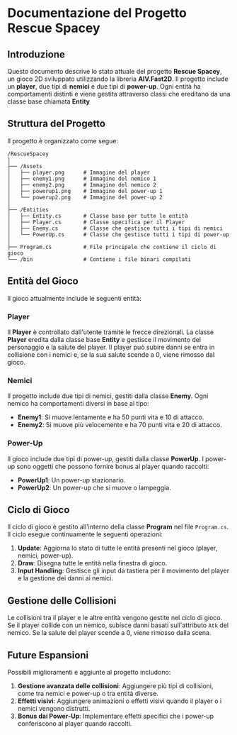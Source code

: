 ﻿# Documentazione del Progetto Rescue Spacey

## Introduzione

Questo documento descrive lo stato attuale del progetto **Rescue Spacey**, un gioco 2D sviluppato utilizzando la libreria **AIV.Fast2D**. Il progetto include un **player**, due tipi di **nemici** e due tipi di **power-up**. Ogni entità ha comportamenti distinti e viene gestita attraverso classi che ereditano da una classe base chiamata **Entity**


## Struttura del Progetto

Il progetto è organizzato come segue:

```
/RescueSpacey
│
├── /Assets
│   ├── player.png      # Immagine del player
│   ├── enemy1.png      # Immagine del nemico 1
│   ├── enemy2.png      # Immagine del nemico 2
│   ├── powerup1.png    # Immagine del power-up 1
│   └── powerup2.png    # Immagine del power-up 2
│
├── /Entities
│   ├── Entity.cs       # Classe base per tutte le entità
│   ├── Player.cs       # Classe specifica per il Player
│   ├── Enemy.cs        # Classe che gestisce tutti i tipi di nemici
│   └── PowerUp.cs      # Classe che gestisce tutti i tipi di power-up
│
├── Program.cs          # File principale che contiene il ciclo di gioco
└── /bin                # Contiene i file binari compilati
```

## Entità del Gioco

Il gioco attualmente include le seguenti entità:

### Player

Il **Player** è controllato dall'utente tramite le frecce direzionali. La classe **Player** eredita dalla classe base **Entity** e gestisce il movimento del personaggio e la salute del player. Il player può subire danni se entra in collisione con i nemici e, se la sua salute scende a 0, viene rimosso dal gioco.

### Nemici

Il progetto include due tipi di nemici, gestiti dalla classe **Enemy**. Ogni nemico ha comportamenti diversi in base al tipo:

-   **Enemy1**: Si muove lentamente e ha 50 punti vita e 10 di attacco.
-   **Enemy2**: Si muove più velocemente e ha 70 punti vita e 20 di attacco.

### Power-Up

Il gioco include due tipi di power-up, gestiti dalla classe **PowerUp**. I power-up sono oggetti che possono fornire bonus al player quando raccolti:

-   **PowerUp1**: Un power-up stazionario.
-   **PowerUp2**: Un power-up che si muove o lampeggia.

## Ciclo di Gioco

Il ciclo di gioco è gestito all'interno della classe **Program** nel file `Program.cs`. Il ciclo esegue continuamente le seguenti operazioni:

1.  **Update**: Aggiorna lo stato di tutte le entità presenti nel gioco (player, nemici, power-up).
2.  **Draw**: Disegna tutte le entità nella finestra di gioco.
3.  **Input Handling**: Gestisce gli input da tastiera per il movimento del player e la gestione dei danni ai nemici.

## Gestione delle Collisioni

Le collisioni tra il player e le altre entità vengono gestite nel ciclo di gioco. Se il player collide con un nemico, subisce danni basati sull'attributo `Atk` del nemico. Se la salute del player scende a 0, viene rimosso dalla scena.

## Future Espansioni

Possibili miglioramenti e aggiunte al progetto includono:

1.  **Gestione avanzata delle collisioni**: Aggiungere più tipi di collisioni, come tra nemici e power-up o tra entità diverse.
2.  **Effetti visivi**: Aggiungere animazioni o effetti visivi quando il player o i nemici vengono distrutti.
3.  **Bonus dai Power-Up**: Implementare effetti specifici che i power-up conferiscono al player quando raccolti.

